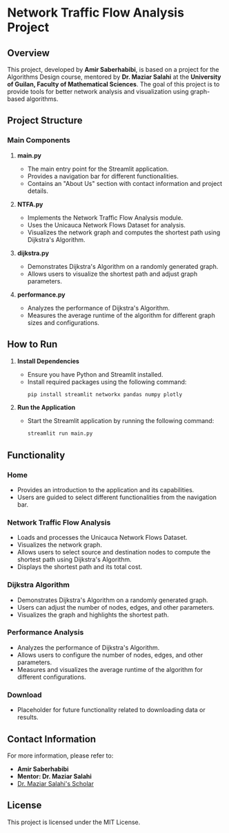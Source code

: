 # Network Traffic Flow Analysis Project

## Overview
This project, developed by **Amir Saberhabibi**, is based on a project for the Algorithms Design course, mentored by **Dr. Maziar Salahi** at the **University of Guilan, Faculty of Mathematical Sciences**. The goal of this project is to provide tools for better network analysis and visualization using graph-based algorithms.

## Project Structure

### Main Components

1. **main.py**
    - The main entry point for the Streamlit application.
    - Provides a navigation bar for different functionalities.
    - Contains an "About Us" section with contact information and project details.

2. **NTFA.py**
    - Implements the Network Traffic Flow Analysis module.
    - Uses the Unicauca Network Flows Dataset for analysis.
    - Visualizes the network graph and computes the shortest path using Dijkstra's Algorithm.

3. **dijkstra.py**
    - Demonstrates Dijkstra's Algorithm on a randomly generated graph.
    - Allows users to visualize the shortest path and adjust graph parameters.

4. **performance.py**
    - Analyzes the performance of Dijkstra's Algorithm.
    - Measures the average runtime of the algorithm for different graph sizes and configurations.

## How to Run

1. **Install Dependencies**
    - Ensure you have Python and Streamlit installed.
    - Install required packages using the following command:
        ```sh
        pip install streamlit networkx pandas numpy plotly
        ```

2. **Run the Application**
    - Start the Streamlit application by running the following command:
        ```sh
        streamlit run main.py
        ```

## Functionality

### Home
- Provides an introduction to the application and its capabilities.
- Users are guided to select different functionalities from the navigation bar.

### Network Traffic Flow Analysis
- Loads and processes the Unicauca Network Flows Dataset.
- Visualizes the network graph.
- Allows users to select source and destination nodes to compute the shortest path using Dijkstra's Algorithm.
- Displays the shortest path and its total cost.

### Dijkstra Algorithm
- Demonstrates Dijkstra's Algorithm on a randomly generated graph.
- Users can adjust the number of nodes, edges, and other parameters.
- Visualizes the graph and highlights the shortest path.

### Performance Analysis
- Analyzes the performance of Dijkstra's Algorithm.
- Allows users to configure the number of nodes, edges, and other parameters.
- Measures and visualizes the average runtime of the algorithm for different configurations.

### Download
- Placeholder for future functionality related to downloading data or results.

## Contact Information
For more information, please refer to:

- **Amir Saberhabibi**
- **Mentor: Dr. Maziar Salahi**
- [Dr. Maziar Salahi's Scholar](https://scholar.google.com/citations?user=8cXhHrsAAAAJ&hl=en)

## License
This project is licensed under the MIT License.
